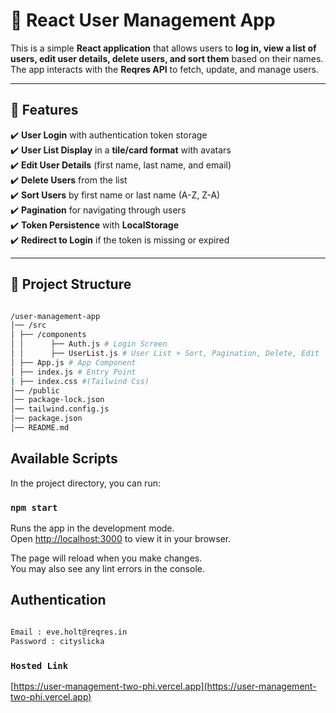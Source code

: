 # 🚀 React User Management App

This is a simple **React application** that allows users to **log in, view a list of users, edit user details, delete users, and sort them** based on their names. The app interacts with the **Reqres API** to fetch, update, and manage users.

---

## 📌 Features

✔️ **User Login** with authentication token storage  
✔️ **User List Display** in a **tile/card format** with avatars  
✔️ **Edit User Details** (first name, last name, and email)  
✔️ **Delete Users** from the list  
✔️ **Sort Users** by first name or last name (A-Z, Z-A)  
✔️ **Pagination** for navigating through users  
✔️ **Token Persistence** with **LocalStorage**  
✔️ **Redirect to Login** if the token is missing or expired

---

## 📂 Project Structure

```sh

/user-management-app 
│── /src
│ ├── /components 
│ │      ├── Auth.js # Login Screen 
│ │      ├── UserList.js # User List + Sort, Pagination, Delete, Edit 
│ ├── App.js # App Component 
│ ├── index.js # Entry Point
| ├── index.css #(Tailwind Css)
│── /public 
│── package-lock.json 
│── tailwind.config.js
│── package.json 
│── README.md

```

## Available Scripts

In the project directory, you can run:

### `npm start`

Runs the app in the development mode.\
Open [http://localhost:3000](http://localhost:3000) to view it in your browser.

The page will reload when you make changes.\
You may also see any lint errors in the console.

## Authentication 

```sh

Email : eve.holt@reqres.in
Password : cityslicka

```

### `Hosted Link` 

 [https://user-management-two-phi.vercel.app](https://user-management-two-phi.vercel.app)

